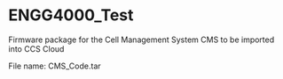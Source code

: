 # ENGG4000_Test
Firmware package for the Cell Management System CMS to be imported into CCS Cloud

File name: CMS_Code.tar

